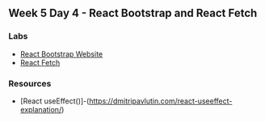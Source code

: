 ## Week 5 Day 4 - React Bootstrap and React Fetch

### Labs
* [React Bootstrap Website]()
* [React Fetch](https://github.com/Tuwaiq-1000-JS-al-Baha/Tuwaiq-1000-JS-al-Bahah-main/tree/master/week5/day4/react-fetch)


### Resources 
* [React useEffect()]-(https://dmitripavlutin.com/react-useeffect-explanation/)
